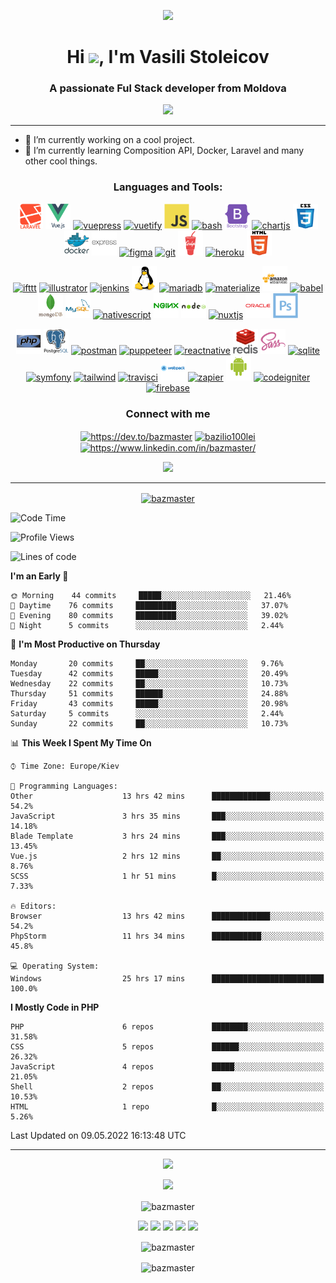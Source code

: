 <p align="center"> 
  <img src="https://capsule-render.vercel.app/api?type=waving&color=gradient&height=256&section=header&text=Hello%20World!&fontSize=75&animation=fadeIn&fontAlignY=38&desc=Welcome%20to%20my%20GitHub%20profile!%20Put%20stars,%20fork%20and%20contribute!&descAlignY=51&descAlign=62" />
</p>

<h1 align="center">Hi <img src="https://github.com/blackcater/blackcater/raw/main/images/Hi.gif" height="32"/>, I'm Vasili Stoleicov</h1>
<h3 align="center">A passionate Ful Stack developer from Moldova</h3>

<p align="center">
  <img src="https://readme-typing-svg.herokuapp.com?center=true&width=250&lines=Full+Stack+developer;Vue.js;Laravel" />
</p>

---
  
- 🔭 I’m currently working on a cool project.
- 🌱 I’m currently learning Composition API, Docker, Laravel and many other cool things.



<h3 align="center">Languages and Tools:</h3>

<p align="center">   
  <a href="https://laravel.com/" target="_blank" rel="noreferrer" title="Laravel"><img src="https://raw.githubusercontent.com/devicons/devicon/master/icons/laravel/laravel-plain-wordmark.svg" alt="laravel" width="40" height="40"/></a>
  <a href="https://vuejs.org/" target="_blank" rel="noreferrer" title="Vue.js"><img src="https://raw.githubusercontent.com/devicons/devicon/master/icons/vuejs/vuejs-original-wordmark.svg" alt="vuejs" width="40" height="40"/></a>
  <a href="https://vuepress.vuejs.org/" target="_blank" rel="noreferrer" title="VuePress"><img src="https://raw.githubusercontent.com/AliasIO/wappalyzer/master/src/drivers/webextension/images/icons/VuePress.svg" alt="vuepress" width="40" height="40"/></a>
  <a href="https://vuetifyjs.com/en/" target="_blank" rel="noreferrer" title="VuetifyJS"><img src="https://bestofjs.org/logos/vuetify.svg" alt="vuetify" width="40" height="40"/></a>
  <a href="https://developer.mozilla.org/en-US/docs/Web/JavaScript" target="_blank" rel="noreferrer" title="JavaScript"><img src="https://raw.githubusercontent.com/devicons/devicon/master/icons/javascript/javascript-original.svg" alt="javascript" width="40" height="40"/></a>
  <a href="https://www.gnu.org/software/bash/" target="_blank" rel="noreferrer" title="Bash"><img src="https://www.vectorlogo.zone/logos/gnu_bash/gnu_bash-icon.svg" alt="bash" width="40" height="40"/></a>
  <a href="https://getbootstrap.com" target="_blank" rel="noreferrer" title="Bootstrap"><img src="https://raw.githubusercontent.com/devicons/devicon/master/icons/bootstrap/bootstrap-plain-wordmark.svg" alt="bootstrap" width="40" height="40"/></a>
  <a href="https://www.chartjs.org" target="_blank" rel="noreferrer" title="ChartJS"><img src="https://www.chartjs.org/media/logo-title.svg" alt="chartjs" width="40" height="40"/></a>
  <a href="https://www.w3schools.com/css/" target="_blank" rel="noreferrer" title="CSS3"><img src="https://raw.githubusercontent.com/devicons/devicon/master/icons/css3/css3-original-wordmark.svg" alt="css3" width="40" height="40"/></a>
  <a href="https://www.docker.com/" target="_blank" rel="noreferrer" title="Docker"><img src="https://raw.githubusercontent.com/devicons/devicon/master/icons/docker/docker-original-wordmark.svg" alt="docker" width="40" height="40"/></a>
  <a href="https://expressjs.com" target="_blank" rel="noreferrer" title="ExpressJS"><img src="https://raw.githubusercontent.com/devicons/devicon/master/icons/express/express-original-wordmark.svg" alt="express" width="40" height="40"/></a>
  <a href="https://www.figma.com/" target="_blank" rel="noreferrer" title="Figma"><img src="https://www.vectorlogo.zone/logos/figma/figma-icon.svg" alt="figma" width="40" height="40"/></a>
  <a href="https://git-scm.com/" target="_blank" rel="noreferrer" title="Git"><img src="https://www.vectorlogo.zone/logos/git-scm/git-scm-icon.svg" alt="git" width="40" height="40"/></a>
  <a href="https://gulpjs.com" target="_blank" rel="noreferrer" title="Gulp"><img src="https://raw.githubusercontent.com/devicons/devicon/master/icons/gulp/gulp-plain.svg" alt="gulp" width="40" height="40"/></a>
  <a href="https://heroku.com" target="_blank" rel="noreferrer" title="Heroku"><img src="https://www.vectorlogo.zone/logos/heroku/heroku-icon.svg" alt="heroku" width="40" height="40"/></a>
  <a href="https://www.w3.org/html/" target="_blank" rel="noreferrer" title="HTML"><img src="https://raw.githubusercontent.com/devicons/devicon/master/icons/html5/html5-original-wordmark.svg" alt="html5" width="40" height="40"/></a>
</p>
<p align="center"> 
  <a href="https://ifttt.com/" target="_blank" rel="noreferrer" title="IfTTT"><img src="https://www.vectorlogo.zone/logos/ifttt/ifttt-ar21.svg" alt="ifttt" width="40" height="40"/></a>
  <a href="https://www.adobe.com/in/products/illustrator.html" target="_blank" rel="noreferrer" title="Adobe Illustrator"><img src="https://www.vectorlogo.zone/logos/adobe_illustrator/adobe_illustrator-icon.svg" alt="illustrator" width="40" height="40"/></a>
  <a href="https://www.jenkins.io" target="_blank" rel="noreferrer" title="Jenkins"><img src="https://www.vectorlogo.zone/logos/jenkins/jenkins-icon.svg" alt="jenkins" width="40" height="40"/></a>
  <a href="https://www.linux.org/" target="_blank" rel="noreferrer" title="Linux"><img src="https://raw.githubusercontent.com/devicons/devicon/master/icons/linux/linux-original.svg" alt="linux" width="40" height="40"/></a>
  <a href="https://mariadb.org/" target="_blank" rel="noreferrer" title="MariaDB"><img src="https://www.vectorlogo.zone/logos/mariadb/mariadb-icon.svg" alt="mariadb" width="40" height="40"/></a>
  <a href="https://materializecss.com/" target="_blank" rel="noreferrer" title="MaterializeCSS"><img src="https://raw.githubusercontent.com/prplx/svg-logos/5585531d45d294869c4eaab4d7cf2e9c167710a9/svg/materialize.svg" alt="materialize" width="40" height="40"/></a>
  <a href="https://aws.amazon.com" target="_blank" rel="noreferrer" title="Amazon Web Services"><img src="https://raw.githubusercontent.com/devicons/devicon/master/icons/amazonwebservices/amazonwebservices-original-wordmark.svg" alt="aws" width="40" height="40"/></a>
  <a href="https://babeljs.io/" target="_blank" rel="noreferrer" title="Babel"><img src="https://www.vectorlogo.zone/logos/babeljs/babeljs-icon.svg" alt="babel" width="40" height="40"/></a>
  <a href="https://www.mongodb.com/" target="_blank" rel="noreferrer" title="MongoDB"><img src="https://raw.githubusercontent.com/devicons/devicon/master/icons/mongodb/mongodb-original-wordmark.svg" alt="mongodb" width="40" height="40"/></a>
  <a href="https://www.mysql.com/" target="_blank" rel="noreferrer" title="MySQL"><img src="https://raw.githubusercontent.com/devicons/devicon/master/icons/mysql/mysql-original-wordmark.svg" alt="mysql" width="40" height="40"/></a>
  <a href="https://nativescript.org/" target="_blank" rel="noreferrer" title="NativeScript"><img src="https://raw.githubusercontent.com/detain/svg-logos/780f25886640cef088af994181646db2f6b1a3f8/svg/nativescript.svg" alt="nativescript" width="40" height="40"/></a>
  <a href="https://www.nginx.com" target="_blank" rel="noreferrer" title="Nginx"><img src="https://raw.githubusercontent.com/devicons/devicon/master/icons/nginx/nginx-original.svg" alt="nginx" width="40" height="40"/></a>
  <a href="https://nodejs.org" target="_blank" rel="noreferrer" title="NodeJS"><img src="https://raw.githubusercontent.com/devicons/devicon/master/icons/nodejs/nodejs-original-wordmark.svg" alt="nodejs" width="40" height="40"/></a>
  <a href="https://nuxtjs.org/" target="_blank" rel="noreferrer" title="NuxtJS"><img src="https://www.vectorlogo.zone/logos/nuxtjs/nuxtjs-icon.svg" alt="nuxtjs" width="40" height="40"/></a>
  <a href="https://www.oracle.com/" target="_blank" rel="noreferrer" title="Oracle"><img src="https://raw.githubusercontent.com/devicons/devicon/master/icons/oracle/oracle-original.svg" alt="oracle" width="40" height="40"/></a>
  <a href="https://www.photoshop.com/en" target="_blank" rel="noreferrer" title="Adobe Photoshop"><img src="https://raw.githubusercontent.com/devicons/devicon/master/icons/photoshop/photoshop-line.svg" alt="photoshop" width="40" height="40"/></a>
</p>
<p align="center"> 
  <a href="https://www.php.net" target="_blank" rel="noreferrer" title="PHP"><img src="https://raw.githubusercontent.com/devicons/devicon/master/icons/php/php-original.svg" alt="php" width="40" height="40"/></a>
  <a href="https://www.postgresql.org" target="_blank" rel="noreferrer" title="PostgreSQL"><img src="https://raw.githubusercontent.com/devicons/devicon/master/icons/postgresql/postgresql-original-wordmark.svg" alt="postgresql" width="40" height="40"/></a>
  <a href="https://postman.com" target="_blank" rel="noreferrer" title="Postman"><img src="https://www.vectorlogo.zone/logos/getpostman/getpostman-icon.svg" alt="postman" width="40" height="40"/></a>
  <a href="https://github.com/puppeteer/puppeteer" target="_blank" rel="noreferrer" title="Puppeteer"><img src="https://www.vectorlogo.zone/logos/pptrdev/pptrdev-official.svg" alt="puppeteer" width="40" height="40"/></a>
  <a href="https://reactnative.dev/" target="_blank" rel="noreferrer" title="ReactNative"><img src="https://reactnative.dev/img/header_logo.svg" alt="reactnative" width="40" height="40"/></a>
  <a href="https://redis.io" target="_blank" rel="noreferrer" title="Redis"><img src="https://raw.githubusercontent.com/devicons/devicon/master/icons/redis/redis-original-wordmark.svg" alt="redis" width="40" height="40"/></a>
  <a href="https://sass-lang.com" target="_blank" rel="noreferrer" title="SASS"><img src="https://raw.githubusercontent.com/devicons/devicon/master/icons/sass/sass-original.svg" alt="sass" width="40" height="40"/></a>
  <a href="https://www.sqlite.org/" target="_blank" rel="noreferrer" title="SqLite"><img src="https://www.vectorlogo.zone/logos/sqlite/sqlite-icon.svg" alt="sqlite" width="40" height="40"/></a>
  <a href="https://symfony.com" target="_blank" rel="noreferrer" title="Symfony"><img src="https://symfony.com/logos/symfony_black_03.svg" alt="symfony" width="40" height="40"/></a>
  <a href="https://tailwindcss.com/" target="_blank" rel="noreferrer" title="TailwindCSS"><img src="https://www.vectorlogo.zone/logos/tailwindcss/tailwindcss-icon.svg" alt="tailwind" width="40" height="40"/></a>
  <a href="https://travis-ci.org" target="_blank" rel="noreferrer" title="TravisCI"><img src="https://www.vectorlogo.zone/logos/travis-ci/travis-ci-icon.svg" alt="travisci" width="40" height="40"/></a>
  <a href="https://webpack.js.org" target="_blank" rel="noreferrer" title="Webpack"><img src="https://raw.githubusercontent.com/devicons/devicon/d00d0969292a6569d45b06d3f350f463a0107b0d/icons/webpack/webpack-original-wordmark.svg" alt="webpack" width="40" height="40"/></a>
  <a href="https://zapier.com" target="_blank" rel="noreferrer" title="Zapier"><img src="https://www.vectorlogo.zone/logos/zapier/zapier-icon.svg" alt="zapier" width="40" height="40"/></a>
    <a href="https://developer.android.com" target="_blank" rel="noreferrer" title="Android"><img src="https://raw.githubusercontent.com/devicons/devicon/master/icons/android/android-original-wordmark.svg" alt="android" width="40" height="40"/></a>
  <a href="https://codeigniter.com" target="_blank" rel="noreferrer" title="Codeigniter"><img src="https://cdn.worldvectorlogo.com/logos/codeigniter.svg" alt="codeigniter" width="40" height="40"/></a>
  <a href="https://firebase.google.com/" target="_blank" rel="noreferrer" title="Firebase"><img src="https://www.vectorlogo.zone/logos/firebase/firebase-icon.svg" alt="firebase" width="40" height="40"/></a>
</p>



<h3 align="center">Connect with me</h3>
<p align="center">
<a href="https://dev.to/https://dev.to/bazmaster" target="blank"><img align="center" src="https://raw.githubusercontent.com/rahuldkjain/github-profile-readme-generator/master/src/images/icons/Social/devto.svg" alt="https://dev.to/bazmaster" height="30" width="40" /></a>
<a href="https://twitter.com/bazilio100lei" target="blank"><img align="center" src="https://raw.githubusercontent.com/rahuldkjain/github-profile-readme-generator/master/src/images/icons/Social/twitter.svg" alt="bazilio100lei" height="30" width="40" /></a>
<a href="https://linkedin.com/in/https://www.linkedin.com/in/bazmaster/" target="blank"><img align="center" src="https://raw.githubusercontent.com/rahuldkjain/github-profile-readme-generator/master/src/images/icons/Social/linked-in-alt.svg" alt="https://www.linkedin.com/in/bazmaster/" height="30" width="40" /></a>
</p>


<p align="center">
<a href="https://www.buymeacoffee.com/bazmaster" target="_blank"><img src="https://img.buymeacoffee.com/button-api/?text=Buy me a coffee&emoji=&slug=bazmaster&button_colour=FFDD00&font_colour=000000&font_family=Cookie&outline_colour=000000&coffee_colour=ffffff"></a>
</p>

---


<p align="center">
<a href="https://wakatime.com/@b4244c58-bd49-4c2e-a795-38296a9170bc" target="_blank"><img align="center" src="https://wakatime.com/badge/user/b4244c58-bd49-4c2e-a795-38296a9170bc.svg" alt="bazmaster" /></a>
</p>
  
<!--START_SECTION:waka-->
![Code Time](http://img.shields.io/badge/Code%20Time-919%20hrs%2049%20mins-blue)

![Profile Views](http://img.shields.io/badge/Profile%20Views-5-blue)

![Lines of code](https://img.shields.io/badge/From%20Hello%20World%20I%27ve%20Written-375%20Thousand%20lines%20of%20code-blue)

**I'm an Early 🐤** 

```text
🌞 Morning    44 commits     █████░░░░░░░░░░░░░░░░░░░░   21.46% 
🌆 Daytime    76 commits     █████████░░░░░░░░░░░░░░░░   37.07% 
🌃 Evening    80 commits     █████████░░░░░░░░░░░░░░░░   39.02% 
🌙 Night      5 commits      ░░░░░░░░░░░░░░░░░░░░░░░░░   2.44%

```
📅 **I'm Most Productive on Thursday** 

```text
Monday       20 commits     ██░░░░░░░░░░░░░░░░░░░░░░░   9.76% 
Tuesday      42 commits     █████░░░░░░░░░░░░░░░░░░░░   20.49% 
Wednesday    22 commits     ██░░░░░░░░░░░░░░░░░░░░░░░   10.73% 
Thursday     51 commits     ██████░░░░░░░░░░░░░░░░░░░   24.88% 
Friday       43 commits     █████░░░░░░░░░░░░░░░░░░░░   20.98% 
Saturday     5 commits      ░░░░░░░░░░░░░░░░░░░░░░░░░   2.44% 
Sunday       22 commits     ██░░░░░░░░░░░░░░░░░░░░░░░   10.73%

```


📊 **This Week I Spent My Time On** 

```text
⌚︎ Time Zone: Europe/Kiev

💬 Programming Languages: 
Other                    13 hrs 42 mins      █████████████░░░░░░░░░░░░   54.2% 
JavaScript               3 hrs 35 mins       ███░░░░░░░░░░░░░░░░░░░░░░   14.18% 
Blade Template           3 hrs 24 mins       ███░░░░░░░░░░░░░░░░░░░░░░   13.45% 
Vue.js                   2 hrs 12 mins       ██░░░░░░░░░░░░░░░░░░░░░░░   8.76% 
SCSS                     1 hr 51 mins        █░░░░░░░░░░░░░░░░░░░░░░░░   7.33%

🔥 Editors: 
Browser                  13 hrs 42 mins      █████████████░░░░░░░░░░░░   54.2% 
PhpStorm                 11 hrs 34 mins      ███████████░░░░░░░░░░░░░░   45.8%

💻 Operating System: 
Windows                  25 hrs 17 mins      █████████████████████████   100.0%

```

**I Mostly Code in PHP** 

```text
PHP                      6 repos             ████████░░░░░░░░░░░░░░░░░   31.58% 
CSS                      5 repos             ██████░░░░░░░░░░░░░░░░░░░   26.32% 
JavaScript               4 repos             █████░░░░░░░░░░░░░░░░░░░░   21.05% 
Shell                    2 repos             ██░░░░░░░░░░░░░░░░░░░░░░░   10.53% 
HTML                     1 repo              █░░░░░░░░░░░░░░░░░░░░░░░░   5.26%

```



 Last Updated on 09.05.2022 16:13:48 UTC
<!--END_SECTION:waka-->

---

<p align="center">
  <img src="https://github-readme-stats.vercel.app/api/top-langs/?username=BazMaster&count_private=true&show_icons=true&theme=buefy" />
</p>
<p align="center">
  <img src="https://github-readme-stats.vercel.app/api?username=BazMaster&count_private=true&show_icons=true&theme=buefy" />
</p>

<p align="center">
  <img align="center" src="https://github-readme-streak-stats.herokuapp.com/?user=bazmaster&" alt="bazmaster" />
</p>
<p align="center">
  <img src="https://github-profile-summary-cards.vercel.app/api/cards/most-commit-language?username=BazMaster&theme=github" />
  <img src="https://github-profile-summary-cards.vercel.app/api/cards/repos-per-language?username=BazMaster&theme=github" />
  <img src="https://github-profile-summary-cards.vercel.app/api/cards/stats?username=BazMaster&theme=github" />
  <img src="https://github-profile-summary-cards.vercel.app/api/cards/productive-time?username=BazMaster&theme=github" />
  <img src="https://github-profile-summary-cards.vercel.app/api/cards/profile-details?username=BazMaster&theme=github" />
</p>


<p align="center">
  <img align="center" src="https://activity-graph.herokuapp.com/graph?username=BazMaster&theme=react-dark" alt="bazmaster" />
</p>
<p align="center">
  <img align="center" src="https://capsule-render.vercel.app/api?type=soft&color=gradient&text=Come%20again!&fontSize=40&animation=twinkling" alt="bazmaster" />
</p>
